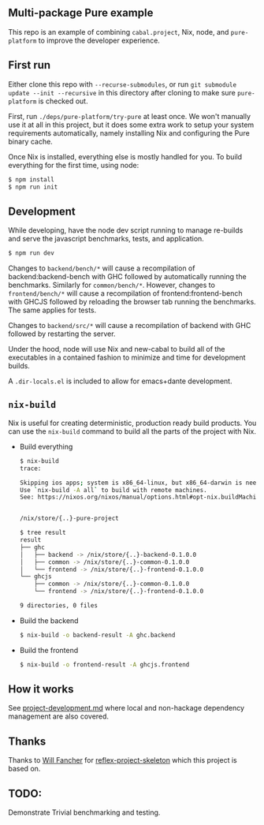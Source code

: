Multi-package Pure example
---

This repo is an example of combining `cabal.project`, Nix, node, and
`pure-platform` to improve the developer experience.

First run
---

Either clone this repo with `--recurse-submodules`, or run `git
submodule update --init --recursive` in this directory after cloning
to make sure `pure-platform` is checked out. 

First, run `./deps/pure-platform/try-pure` at least once. We won't 
manually use it at all in this project, but it does some extra work to 
setup your system requirements automatically, namely installing Nix and
configuring the Pure binary cache.

Once Nix is installed, everything else is mostly handled for you. To build
everything for the first time, using node:

```bash
$ npm install
$ npm run init
```

Development
---

While developing, have the node dev script running to manage re-builds and serve
the javascript benchmarks, tests, and application.

```bash
$ npm run dev
```

Changes to `backend/bench/*` will cause a recompilation of backend:backend-bench
with GHC followed by automatically running the benchmarks. Similarly for 
`common/bench/*`. However, changes to `frontend/bench/*` will cause a 
recompilation of frontend:frontend-bench with GHCJS followed by reloading the 
browser tab running the benchmarks. The same applies for tests.

Changes to `backend/src/*` will cause a recompilation of backend with GHC 
followed by restarting the server.

Under the hood, node will use Nix and new-cabal to build all of the executables 
in a contained fashion to minimize and time for development builds.

A `.dir-locals.el` is included to allow for emacs+dante development.

`nix-build`
---

Nix is useful for creating deterministic, production ready build
products. You can use the `nix-build` command to build all the parts
of the project with Nix.

- Build everything

  ```bash
  $ nix-build
  trace:

  Skipping ios apps; system is x86_64-linux, but x86_64-darwin is needed.
  Use `nix-build -A all` to build with remote machines.
  See: https://nixos.org/nixos/manual/options.html#opt-nix.buildMachines


  /nix/store/{..}-pure-project

  $ tree result
  result
  ├── ghc
  │   ├── backend -> /nix/store/{..}-backend-0.1.0.0
  │   ├── common -> /nix/store/{..}-common-0.1.0.0
  │   └── frontend -> /nix/store/{..}-frontend-0.1.0.0
  └── ghcjs
      ├── common -> /nix/store/{..}-common-0.1.0.0
      └── frontend -> /nix/store/{..}-frontend-0.1.0.0

  9 directories, 0 files
  ```

- Build the backend

  ```bash
  $ nix-build -o backend-result -A ghc.backend
  ```

- Build the frontend

  ```bash
  $ nix-build -o frontend-result -A ghcjs.frontend
  ```

How it works
---

See
[project-development.md](https://github.com/grumply/pure-platform/blob/master/docs/project-development.md) where
local and non-hackage dependency management are also covered.

Thanks
---

Thanks to [Will Fancher](https://github.com/elvishjerricco) for 
[reflex-project-skeleton](https://github.com/elvishjerricco/reflex-project-skeleton) 
which this project is based on.

TODO:
---

Demonstrate Trivial benchmarking and testing.
